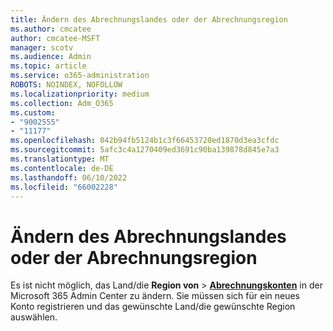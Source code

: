 ```yaml
---
title: Ändern des Abrechnungslandes oder der Abrechnungsregion
ms.author: cmcatee
author: cmcatee-MSFT
manager: scotv
ms.audience: Admin
ms.topic: article
ms.service: o365-administration
ROBOTS: NOINDEX, NOFOLLOW
ms.localizationpriority: medium
ms.collection: Adm_O365
ms.custom:
- "9002555"
- "11177"
ms.openlocfilehash: 042b94fb5124b1c3f66453720ed1870d3ea3cfdc
ms.sourcegitcommit: 5afc3c4a1270409ed3691c90ba139878d845e7a3
ms.translationtype: MT
ms.contentlocale: de-DE
ms.lasthandoff: 06/10/2022
ms.locfileid: "66002228"
---
```

# <a name="change-billing-country-or-region"></a>Ändern des Abrechnungslandes oder der Abrechnungsregion

Es ist nicht möglich, das Land/die **Region von** > [**Abrechnungskonten**](https://admin.microsoft.com/Adminportal/Home?ref=BillingAccounts/billing-accounts) in der Microsoft 365 Admin Center zu ändern. Sie müssen sich für ein neues Konto registrieren und das gewünschte Land/die gewünschte Region auswählen. 